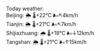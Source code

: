 Today weather:  
Beijing: 🌦   🌡️+22°C 🌬️↖4km/h  
Tianjin: 🌦   🌡️+21°C 🌬️↖7km/h  
Shijiazhuang: 🌧   🌡️+18°C 🌬️↓12km/h  
Tangshan: 🌦   🌡️+21°C 🌬️↑15km/h  
